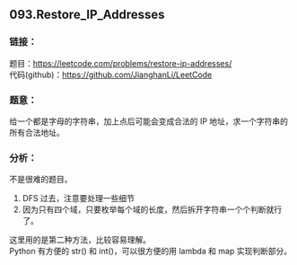 ## 093.Restore_IP_Addresses

### **链接**：
题目：https://leetcode.com/problems/restore-ip-addresses/  
代码(github)：https://github.com/JianghanLi/LeetCode  

### **题意**：
给一个都是字母的字符串，加上点后可能会变成合法的 IP 地址，求一个字符串的所有合法地址。  

### **分析**：

不是很难的题目。  

1. DFS 过去，注意要处理一些细节  
2. 因为只有四个域，只要枚举每个域的长度，然后拆开字符串一个个判断就行了。  

这里用的是第二种方法，比较容易理解。  
Python 有方便的 str() 和 int()，可以很方便的用 lambda 和 map 实现判断部分。  
